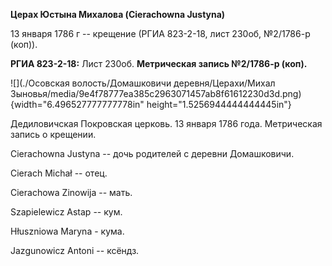**Церах Юстына Михалова (Cierachowna Justyna)**

13 января 1786 г -- крещение (РГИА 823-2-18, лист 230об, №2/1786-р
(коп)).

**РГИА 823-2-18:** Лист 230об. **Метрическая запись №2/1786-р (коп).**

![](./Осовская волость/Домашковичи деревня/Церахи/Михал Зыновья/media/9e4f78777ea385c2963071457ab8f61612230d3d.png){width="6.496527777777778in"
height="1.5256944444444445in"}

Дедиловичская Покровская церковь. 13 января 1786 года. Метрическая
запись о крещении.

Cierachowna Justyna -- дочь родителей с деревни Домашковичи.

Cierach Michał -- отец.

Cierachowa Zinowija -- мать.

Szapielewicz Astap -- кум.

Hłuszniowa Maryna - кума.

Jazgunowicz Antoni -- ксёндз.

